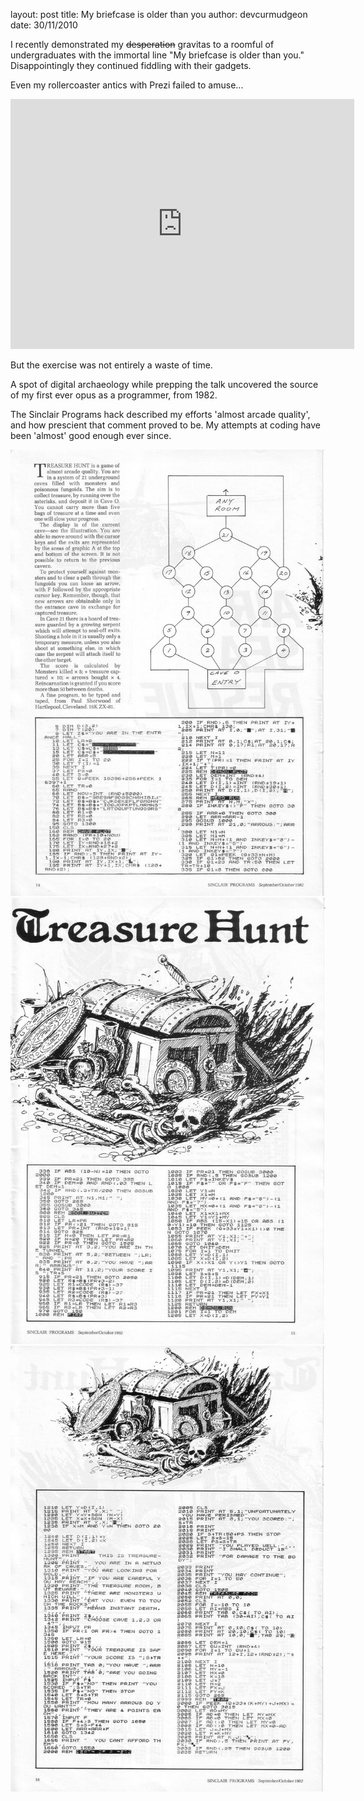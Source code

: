 layout: post
title: My briefcase is older than you
author: devcurmudgeon
date: 30/11/2010

I recently demonstrated my <strike>desperation</strike> gravitas to a roomful of undergraduates with the immortal line "My briefcase is older than you." Disappointingly they continued fiddling with their gadgets.

Even my rollercoaster antics with Prezi failed to amuse...

<iframe src="http://prezi.com/embed/h_9qjmqiql1y/?bgcolor=ffffff&amp;lock_to_path=1&amp;autoplay=0&amp;autohide_ctrls=0&amp;features=undefined&amp;disabled_features=undefined" width="550" height="400" frameBorder="0"></iframe>

But the exercise was not entirely a waste of time.

A spot of digital archaeology while prepping the talk uncovered the source of my first ever opus as a programmer, from 1982.

The Sinclair Programs hack described my efforts 'almost arcade quality', and how prescient that comment proved to be. My attempts at coding have been 'almost' good enough ever since.

<img src=/images/SinclairPrograms820900014.jpg />
<img src=/images/SinclairPrograms820900015.jpg />
<img src=/images/SinclairPrograms820900016.jpg />


